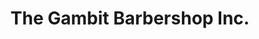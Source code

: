 ---
title: "The Gambit Barbershop Inc."
url: /king-city/the-gambit-barbershop-inc/
shop: hairdresser
---